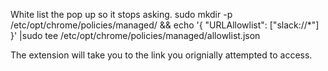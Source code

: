 White list the pop up so it stops asking.
sudo mkdir -p /etc/opt/chrome/policies/managed/ && echo '{ "URLAllowlist": ["slack://*"] }' |sudo tee /etc/opt/chrome/policies/managed/allowlist.json


The extension will take you to the link you orignially attempted to access.
